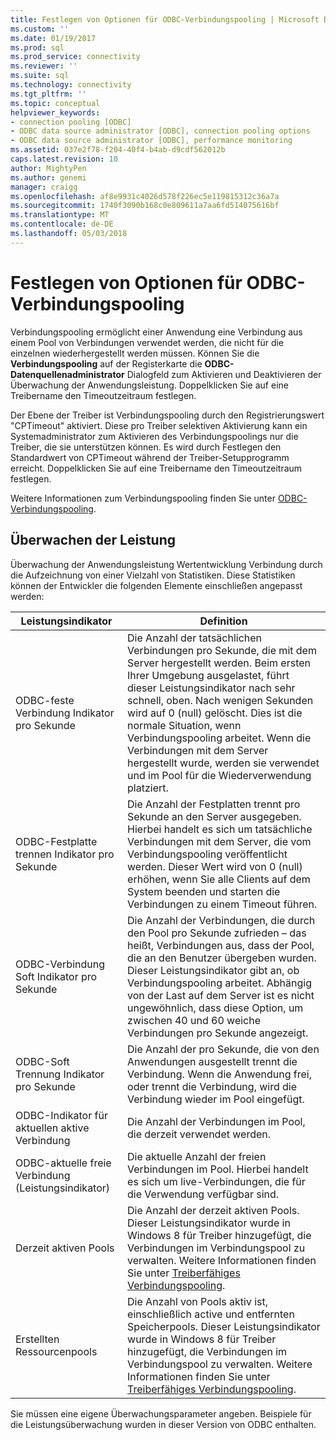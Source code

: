 ```yaml
---
title: Festlegen von Optionen für ODBC-Verbindungspooling | Microsoft Docs
ms.custom: ''
ms.date: 01/19/2017
ms.prod: sql
ms.prod_service: connectivity
ms.reviewer: ''
ms.suite: sql
ms.technology: connectivity
ms.tgt_pltfrm: ''
ms.topic: conceptual
helpviewer_keywords:
- connection pooling [ODBC]
- ODBC data source administrator [ODBC], connection pooling options
- ODBC data source administrator [ODBC], performance monitoring
ms.assetid: 037e2f78-f204-40f4-b4ab-d9cdf562012b
caps.latest.revision: 10
author: MightyPen
ms.author: genemi
manager: craigg
ms.openlocfilehash: af8e9931c4026d578f226ec5e119815312c36a7a
ms.sourcegitcommit: 1740f3090b168c0e809611a7aa6fd514075616bf
ms.translationtype: MT
ms.contentlocale: de-DE
ms.lasthandoff: 05/03/2018
---
```

# <a name="setting-odbc-connection-pooling-options"></a>Festlegen von Optionen für ODBC-Verbindungspooling
Verbindungspooling ermöglicht einer Anwendung eine Verbindung aus einem Pool von Verbindungen verwendet werden, die nicht für die einzelnen wiederhergestellt werden müssen. Können Sie die **Verbindungspooling** auf der Registerkarte die **ODBC-Datenquellenadministrator** Dialogfeld zum Aktivieren und Deaktivieren der Überwachung der Anwendungsleistung. Doppelklicken Sie auf eine Treibername den Timeoutzeitraum festlegen.  
  
 Der Ebene der Treiber ist Verbindungspooling durch den Registrierungswert "CPTimeout" aktiviert. Diese pro Treiber selektiven Aktivierung kann ein Systemadministrator zum Aktivieren des Verbindungspoolings nur die Treiber, die sie unterstützen können. Es wird durch Festlegen den Standardwert von CPTimeout während der Treiber-Setupprogramm erreicht. Doppelklicken Sie auf eine Treibername den Timeoutzeitraum festlegen.  
  
 Weitere Informationen zum Verbindungspooling finden Sie unter [ODBC-Verbindungspooling](../../odbc/reference/develop-app/driver-manager-connection-pooling.md).  
  
## <a name="performance-monitoring"></a>Überwachen der Leistung  
 Überwachung der Anwendungsleistung Wertentwicklung Verbindung durch die Aufzeichnung von einer Vielzahl von Statistiken. Diese Statistiken können der Entwickler die folgenden Elemente einschließen angepasst werden:  
  
|Leistungsindikator|Definition|  
|-------------|----------------|  
|ODBC-feste Verbindung Indikator pro Sekunde|Die Anzahl der tatsächlichen Verbindungen pro Sekunde, die mit dem Server hergestellt werden. Beim ersten Ihrer Umgebung ausgelastet, führt dieser Leistungsindikator nach sehr schnell, oben. Nach wenigen Sekunden wird auf 0 (null) gelöscht. Dies ist die normale Situation, wenn Verbindungspooling arbeitet. Wenn die Verbindungen mit dem Server hergestellt wurde, werden sie verwendet und im Pool für die Wiederverwendung platziert.|  
|ODBC-Festplatte trennen Indikator pro Sekunde|Die Anzahl der Festplatten trennt pro Sekunde an den Server ausgegeben. Hierbei handelt es sich um tatsächliche Verbindungen mit dem Server, die vom Verbindungspooling veröffentlicht werden. Dieser Wert wird von 0 (null) erhöhen, wenn Sie alle Clients auf dem System beenden und starten die Verbindungen zu einem Timeout führen.|  
|ODBC-Verbindung Soft Indikator pro Sekunde|Die Anzahl der Verbindungen, die durch den Pool pro Sekunde zufrieden – das heißt, Verbindungen aus, dass der Pool, die an den Benutzer übergeben wurden. Dieser Leistungsindikator gibt an, ob Verbindungspooling arbeitet. Abhängig von der Last auf dem Server ist es nicht ungewöhnlich, dass diese Option, um zwischen 40 und 60 weiche Verbindungen pro Sekunde angezeigt.|  
|ODBC-Soft Trennung Indikator pro Sekunde|Die Anzahl der pro Sekunde, die von den Anwendungen ausgestellt trennt die Verbindung. Wenn die Anwendung frei, oder trennt die Verbindung, wird die Verbindung wieder im Pool eingefügt.|  
|ODBC-Indikator für aktuellen aktive Verbindung|Die Anzahl der Verbindungen im Pool, die derzeit verwendet werden.|  
|ODBC-aktuelle freie Verbindung (Leistungsindikator)|Die aktuelle Anzahl der freien Verbindungen im Pool. Hierbei handelt es sich um live-Verbindungen, die für die Verwendung verfügbar sind.|  
|Derzeit aktiven Pools|Die Anzahl der derzeit aktiven Pools. Dieser Leistungsindikator wurde in Windows 8 für Treiber hinzugefügt, die Verbindungen im Verbindungspool zu verwalten. Weitere Informationen finden Sie unter [Treiberfähiges Verbindungspooling](../../odbc/reference/develop-app/driver-aware-connection-pooling.md).|  
|Erstellten Ressourcenpools|Die Anzahl von Pools aktiv ist, einschließlich active und entfernten Speicherpools. Dieser Leistungsindikator wurde in Windows 8 für Treiber hinzugefügt, die Verbindungen im Verbindungspool zu verwalten. Weitere Informationen finden Sie unter [Treiberfähiges Verbindungspooling](../../odbc/reference/develop-app/driver-aware-connection-pooling.md).|  
  
 Sie müssen eine eigene Überwachungsparameter angeben. Beispiele für die Leistungsüberwachung wurden in dieser Version von ODBC enthalten.
